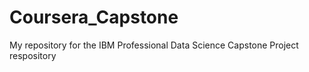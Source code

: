 # Coursera_Capstone
My repository for the IBM Professional Data Science Capstone Project respository
